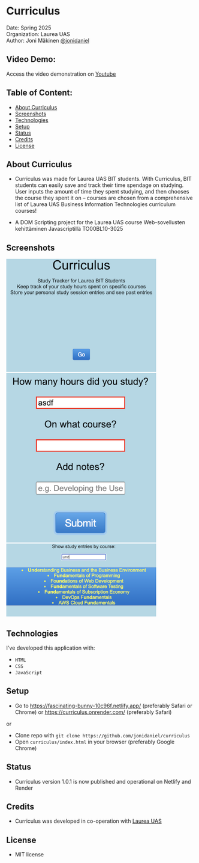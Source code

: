 # Curriculus

Date: Spring 2025\
Organization: Laurea UAS\
Author: Joni Mäkinen [@jonidaniel](https://github.com/jonidaniel)

## Video Demo:

Access the video demonstration on [Youtube](https://youtu.be/UQANnl9McAE)

## Table of Content:

- [About Curriculus](#about-curriculus)
- [Screenshots](#screenshots)
- [Technologies](#technologies)
- [Setup](#setup)
- [Status](#status)
- [Credits](#credits)
- [License](#license)

## About Curriculus

- Curriculus was made for Laurea UAS BIT students. With Curriculus, BIT students can easily save and track their time spendage on studying. User inputs the amount of time they spent studying, and then chooses the course they spent it on – courses are chosen from a comprehensive list of Laurea UAS Business Information Technologies curriculum courses!

- A DOM Scripting project for the Laurea UAS course Web-sovellusten kehittäminen Javascriptillä TO00BL10-3025

## Screenshots

![](screenshots/ss01.png?raw=true)
![](screenshots/ss02.png?raw=true)
![](screenshots/ss03.png?raw=true)

## Technologies

I've developed this application with:

- `HTML`
- `CSS`
- `JavaScript`

## Setup

- Go to https://fascinating-bunny-10c96f.netlify.app/ (preferably Safari or Chrome) or https://curriculus.onrender.com/ (preferably Safari)

or

- Clone repo with `git clone https://github.com/jonidaniel/curriculus`
- Open `curriculus/index.html` in your browser (preferably Google Chrome)

## Status

- Curriculus version 1.0.1 is now published and operational on Netlify and Render

## Credits

- Curriculus was developed in co-operation with [Laurea UAS](https://www.laurea.fi)

## License

- MIT license
